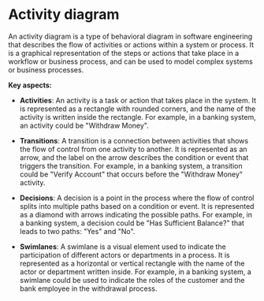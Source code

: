 # Activity diagram

An activity diagram is a type of behavioral diagram in software engineering that describes the flow of activities or actions within a system or process. It is a graphical representation of the steps or actions that take place in a workflow or business process, and can be used to model complex systems or business processes.

**Key aspects:**

* **Activities**: An activity is a task or action that takes place in the system. It is represented as a rectangle with rounded corners, and the name of the activity is written inside the rectangle. For example, in a banking system, an activity could be "Withdraw Money".

* **Transitions**: A transition is a connection between activities that shows the flow of control from one activity to another. It is represented as an arrow, and the label on the arrow describes the condition or event that triggers the transition. For example, in a banking system, a transition could be "Verify Account" that occurs before the "Withdraw Money" activity.

* **Decisions**: A decision is a point in the process where the flow of control splits into multiple paths based on a condition or event. It is represented as a diamond with arrows indicating the possible paths. For example, in a banking system, a decision could be "Has Sufficient Balance?" that leads to two paths: "Yes" and "No".

* **Swimlanes**: A swimlane is a visual element used to indicate the participation of different actors or departments in a process. It is represented as a horizontal or vertical rectangle with the name of the actor or department written inside. For example, in a banking system, a swimlane could be used to indicate the roles of the customer and the bank employee in the withdrawal process.
